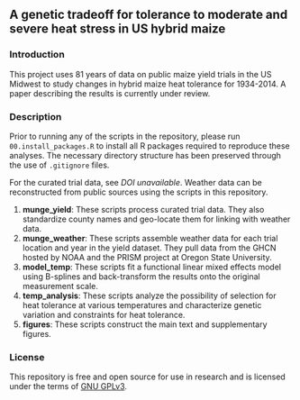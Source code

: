 ## A genetic tradeoff for tolerance to moderate and severe heat stress in US hybrid maize

### Introduction

This project uses 81 years of data on public maize yield trials in the US Midwest to study changes in hybrid maize heat tolerance for 1934-2014. A paper describing the results is currently under review.

### Description

Prior to running any of the scripts in the repository, please run `00.install_packages.R` to install all R packages required to reproduce these analyses. The necessary directory structure has been preserved through the use of `.gitignore` files.

For the curated trial data, see *DOI unavailable*. Weather data can be reconstructed from public sources using the scripts in this repository.

1. **munge_yield**: These scripts process curated trial data. They also standardize county names and geo-locate them for linking with weather data.
2. **munge_weather**: These scripts assemble weather data for each trial location and year in the yield dataset. They pull data from the GHCN hosted by NOAA and the PRISM project at Oregon State University.
3. **model_temp**: These scripts fit a functional linear mixed effects model using B-splines and back-transform the results onto the original measurement scale.
4. **temp_analysis**: These scripts analyze the possibility of selection for heat tolerance at various temperatures and characterize genetic variation and constraints for heat tolerance.
5. **figures**: These scripts construct the main text and supplementary figures.

### License

This repository is free and open source for use in research and is licensed under the terms of [GNU GPLv3](https://choosealicense.com/licenses/gpl-3.0/#).
